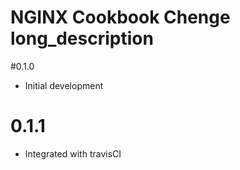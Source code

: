 # NGINX Cookbook Chenge long_description
#0.1.0
- Initial development

# 0.1.1

- Integrated with travisCI
